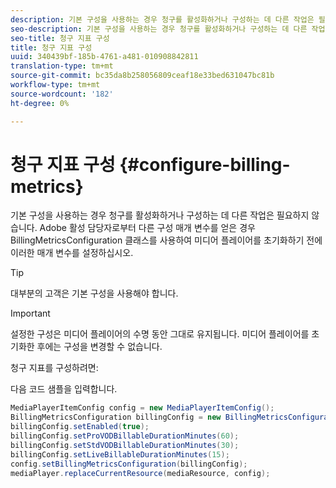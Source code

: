 ```yaml
---
description: 기본 구성을 사용하는 경우 청구를 활성화하거나 구성하는 데 다른 작업은 필요하지 않습니다. Adobe 활성 담당자로부터 다른 구성 매개 변수를 얻은 경우 BillingMetricsConfiguration 클래스를 사용하여 미디어 플레이어를 초기화하기 전에 이러한 매개 변수를 설정하십시오.
seo-description: 기본 구성을 사용하는 경우 청구를 활성화하거나 구성하는 데 다른 작업은 필요하지 않습니다. Adobe 활성 담당자로부터 다른 구성 매개 변수를 얻은 경우 BillingMetricsConfiguration 클래스를 사용하여 미디어 플레이어를 초기화하기 전에 이러한 매개 변수를 설정하십시오.
seo-title: 청구 지표 구성
title: 청구 지표 구성
uuid: 340439bf-185b-4761-a481-010908842811
translation-type: tm+mt
source-git-commit: bc35da8b258056809ceaf18e33bed631047bc81b
workflow-type: tm+mt
source-wordcount: '182'
ht-degree: 0%

---
```



# 청구 지표 구성 {#configure-billing-metrics}

기본 구성을 사용하는 경우 청구를 활성화하거나 구성하는 데 다른 작업은 필요하지 않습니다. Adobe 활성 담당자로부터 다른 구성 매개 변수를 얻은 경우 BillingMetricsConfiguration 클래스를 사용하여 미디어 플레이어를 초기화하기 전에 이러한 매개 변수를 설정하십시오.

>[!TIP]
>
>대부분의 고객은 기본 구성을 사용해야 합니다.

>[!IMPORTANT]
>
>설정한 구성은 미디어 플레이어의 수명 동안 그대로 유지됩니다. 미디어 플레이어를 초기화한 후에는 구성을 변경할 수 없습니다.

청구 지표를 구성하려면:

다음 코드 샘플을 입력합니다.

```java
MediaPlayerItemConfig config = new MediaPlayerItemConfig(); 
BillingMetricsConfiguration billingConfig = new BillingMetricsConfiguration(); 
billingConfig.setEnabled(true); 
billingConfig.setProVODBillableDurationMinutes(60); 
billingConfig.setStdVODBillableDurationMinutes(30); 
billingConfig.setLiveBillableDurationMinutes(15); 
config.setBillingMetricsConfiguration(billingConfig); 
mediaPlayer.replaceCurrentResource(mediaResource, config);
```
